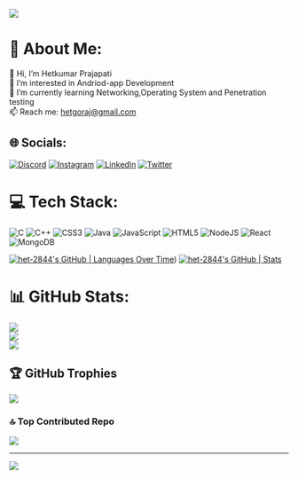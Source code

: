 ![](https://quotes-github-readme.vercel.app/api?type=horizontal&theme=light)


# 💫 About Me:
👋 Hi, I’m Hetkumar Prajapati<br>👀 I’m interested in Andriod-app Development<br>🌱 I’m currently learning Networking,Operating System and Penetration testing<br>📫 Reach me: hetgoraj@gmail.com


## 🌐 Socials:
[![Discord](https://img.shields.io/badge/Discord-%237289DA.svg?logo=discord&logoColor=white)](https://discord.gg/het2333#5118) [![Instagram](https://img.shields.io/badge/Instagram-%23E4405F.svg?logo=Instagram&logoColor=white)](https://www.instagram.com/het226/) [![LinkedIn](https://img.shields.io/badge/LinkedIn-%230077B5.svg?logo=linkedin&logoColor=white)](https://www.linkedin.com/in/hetkumar-prajapati/) [![Twitter](https://img.shields.io/badge/Twitter-%231DA1F2.svg?logo=Twitter&logoColor=white)](https://twitter.com/HetkumarPr97061) 

# 💻 Tech Stack:
![C](https://img.shields.io/badge/c-%2300599C.svg?style=for-the-badge&logo=c&logoColor=white) ![C++](https://img.shields.io/badge/c++-%2300599C.svg?style=for-the-badge&logo=c%2B%2B&logoColor=white) ![CSS3](https://img.shields.io/badge/css3-%231572B6.svg?style=for-the-badge&logo=css3&logoColor=white) ![Java](https://img.shields.io/badge/java-%23ED8B00.svg?style=for-the-badge&logo=java&logoColor=white) ![JavaScript](https://img.shields.io/badge/javascript-%23323330.svg?style=for-the-badge&logo=javascript&logoColor=%23F7DF1E) ![HTML5](https://img.shields.io/badge/html5-%23E34F26.svg?style=for-the-badge&logo=html5&logoColor=white) ![NodeJS](https://img.shields.io/badge/node.js-6DA55F?style=for-the-badge&logo=node.js&logoColor=white) ![React](https://img.shields.io/badge/react-%2320232a.svg?style=for-the-badge&logo=react&logoColor=%2361DAFB) ![MongoDB](https://img.shields.io/badge/MongoDB-%234ea94b.svg?style=for-the-badge&logo=mongodb&logoColor=white)

[![het-2844's GitHub | Languages Over Time](https://stats.quine.sh/het-2844/languages-over-time?theme=dark)](https://quine.sh?utm_source=widgets&utm_campaign=het-2844)) [![het-2844's GitHub | Stats](https://stats.quine.sh/het-2844/github?theme=dark)](https://quine.sh?utm_source=widgets&utm_campaign=het-2844)

# 📊 GitHub Stats:
![](https://github-readme-stats.vercel.app/api?username=prajapatihet&theme=default&hide_border=false&include_all_commits=true&count_private=true)<br/>
![](https://github-readme-streak-stats.herokuapp.com/?user=prajapatihet&theme=default&hide_border=false)<br/>
![](https://github-readme-stats.vercel.app/api/top-langs/?username=prajapatihet&theme=default&hide_border=false&include_all_commits=true&count_private=true&layout=compact)

## 🏆 GitHub Trophies
![](https://github-profile-trophy.vercel.app/?username=prajapatihet&theme=darkhub&no-frame=true&no-bg=false&margin-w=4)

### 🔝 Top Contributed Repo
![](https://github-contributor-stats.vercel.app/api?username=prajapatihet&limit=5&theme=discord&combine_all_yearly_contributions=true)

---
[![](https://visitcount.itsvg.in/api?id=prajapatihet&label=Profile%20Views&pretty=true)](https://visitcount.itsvg.in)

